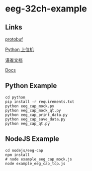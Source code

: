 # eeg-32ch-example

## Links

[protobuf](https://github.com/BrainCoTech/eeg-32ch-protobuf)

[Python 上位机](https://github.com/BrainCoTech/university-edu-eeg-32ch-tool/)

[语雀文档](https://brainco.yuque.com/hocvv1/mmg6sz/sb5ggb0fv5uihmcu)

[Docs](https://www.brainco-hz.com/docs/eeg-cap/product/eeg-cap.html)

## Python Example

```shell
cd python
pip install -r requirements.txt
python eeg_cap_mock.py
python eeg_cap_mock_qt.py
python eeg_cap_print_data.py
python eeg_cap_save_data.py
python eeg_cap_qt.py
```

## NodeJS Example

```shell
cd nodejs/eeg-cap
npm install
# node example_eeg_cap_mock.js
node example_eeg_cap_tcp.js
```
